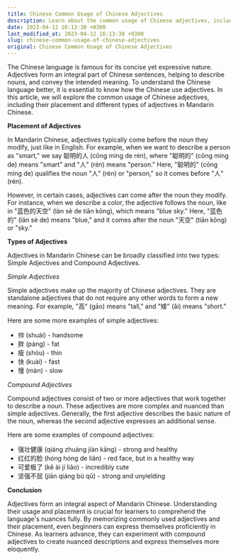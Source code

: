 ```yaml
---
title: Chinese Common Usage of Chinese Adjectives
description: Learn about the common usage of Chinese adjectives, including their placement and different types of adjectives in Mandarin Chinese.
date: 2023-04-12 16:13:30 +0300
last_modified_at: 2023-04-12 16:13:30 +0300
slug: chinese-common-usage-of-chinese-adjectives
original: Chinese Common Usage of Chinese Adjectives
---
```

The Chinese language is famous for its concise yet expressive nature. Adjectives form an integral part of Chinese sentences, helping to describe nouns, and convey the intended meaning. To understand the Chinese language better, it is essential to know how the Chinese use adjectives. In this article, we will explore the common usage of Chinese adjectives, including their placement and different types of adjectives in Mandarin Chinese.

**Placement of Adjectives**

In Mandarin Chinese, adjectives typically come before the noun they modify, just like in English. For example, when we want to describe a person as "smart," we say 聪明的人 (cōng míng de rén), where "聪明的" (cōng míng de) means "smart" and "人" (rén) means "person." Here, "聪明的" (cōng míng de) qualifies the noun "人" (rén) or "person," so it comes before "人" (rén).

However, in certain cases, adjectives can come after the noun they modify. For instance, when we describe a color, the adjective follows the noun, like in "蓝色的天空" (lán sè de tiān kōng), which means "blue sky." Here, "蓝色的" (lán sè de) means "blue," and it comes after the noun "天空" (tiān kōng) or "sky."

**Types of Adjectives**

Adjectives in Mandarin Chinese can be broadly classified into two types: Simple Adjectives and Compound Adjectives.

*Simple Adjectives*

Simple adjectives make up the majority of Chinese adjectives. They are standalone adjectives that do not require any other words to form a new meaning. For example, "高" (gāo) means "tall," and "矮" (ǎi) means "short."

Here are some more examples of simple adjectives:

- 帅 (shuài) - handsome
- 胖 (pàng) - fat
- 瘦 (shòu) - thin
- 快 (kuài) - fast
- 慢 (màn) - slow

*Compound Adjectives*

Compound adjectives consist of two or more adjectives that work together to describe a noun. These adjectives are more complex and nuanced than simple adjectives. Generally, the first adjective describes the basic nature of the noun, whereas the second adjective expresses an additional sense.

Here are some examples of compound adjectives:

- 强壮健康 (qiáng zhuàng jiàn kāng) - strong and healthy
- 红红的脸 (hóng hóng de liǎn) - red face, but in a healthy way
- 可爱极了 (kě ài jí liǎo) - incredibly cute
- 坚强不屈 (jiān qiáng bù qū) - strong and unyielding

**Conclusion**

Adjectives form an integral aspect of Mandarin Chinese. Understanding their usage and placement is crucial for learners to comprehend the language's nuances fully. By memorizing commonly used adjectives and their placement, even beginners can express themselves proficiently in Chinese. As learners advance, they can experiment with compound adjectives to create nuanced descriptions and express themselves more eloquently.